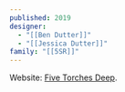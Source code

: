 ```yaml
---
published: 2019
designer:
  - "[[Ben Dutter]]"
  - "[[Jessica Dutter]]"
family: "[[5SR]]"
---
```

Website: [Five Torches Deep](https://www.fivetorchesdeep.com/).
